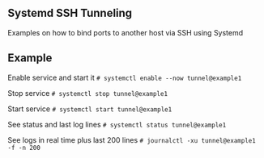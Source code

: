 ## Systemd SSH Tunneling

Examples on how to bind ports to another host via SSH using Systemd

## Example

Enable service and start it
`# systemctl enable --now tunnel@example1` 

Stop service
`# systemctl stop tunnel@example1`

Start service
`# systemctl start tunnel@example1`

See status and last log lines
`# systemctl status tunnel@example1`

See logs in real time plus last 200 lines
`# journalctl -xu tunnel@example1 -f -n 200` 
